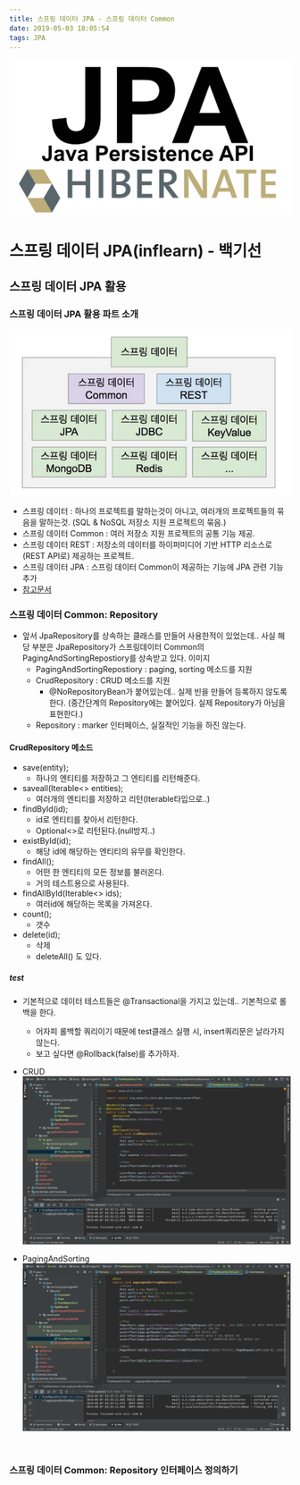 ```yaml
---
title: 스프링 데이터 JPA - 스프링 데이터 Common
date: 2019-05-03 18:05:54
tags: JPA
---
```

![springf](/images/jpa_logo.png)
# 스프링 데이터 JPA(inflearn) - 백기선 
## 스프링 데이터 JPA 활용

### 스프링 데이터 JPA 활용 파트 소개
![springjpa](/images/jpa/jpa05-1.png)
- 스프링 데이터 : 하나의 프로젝트를 말하는것이 아니고, 여러개의 프로젝트들의 묶음을 말하는것.
(SQL & NoSQL 저장소 지원 프로젝트의 묶음.)
- 스프링 데이터 Common : 여러 저장소 지원 프로젝트의 공통 기능 제공.
- 스프링 데이터 REST : 저장소의 데이터를 하이퍼미디어 기반 HTTP 리소스로(REST API로) 제공하는 프로젝트.
- 스프링 데이터 JPA : 스프링 데이터 Common이 제공하는 기능에 JPA 관련 기능 추가
- [참고문서](https://spring.io/projects/spring-data)

### 스프링 데이터 Common: Repository
- 앞서 JpaRepository를 상속하는 클래스를 만들어 사용한적이 있었는데.. 사실 해당 부분은 JpaRepository가 스프링데이터 Common의 PagingAndSortingRepostiory를 상속받고 있다.
    이미지
    - PagingAndSortingRepostiory : paging, sorting 메소드를 지원
    - CrudRepository : CRUD 메소드를 지원
        - @NoRepositoryBean가 붙어있는데.. 실제 빈을 만들어 등록하지 않도록한다.
        (중간단계의 Repository에는 붙어있다. 실제 Repository가 아님을 표현한다.)
    - Repository : marker 인터페이스, 실질적인 기능을 하진 않는다.
    
#### CrudRepository 메소드
- save(entity); 
    - 하나의 엔티티를 저장하고 그 엔티티를 리턴해준다.
- saveall(Iterable<> entities);
    - 여러개의 엔티티를 저장하고 리턴(Iterable타입으로..)
- findById(id);
    - id로 엔티티를 찾아서 리턴한다.
    - Optional<>로 리턴된다.(null방지..)
- existById(id);
    - 해당 id에 해당하는 엔티티의 유무를 확인한다.
- findAll();
    - 어떤 한 엔티티의 모든 정보를 불러온다.
    - 거의 테스트용으로 사용된다.
- findAllById(Iterable<> ids);
    - 여러id에 해당하는 목록을 가져온다.
- count();
    - 갯수
- delete(id);
    - 삭제
    - deleteAll() 도 있다.
    
##### test
- 기본적으로 데이터 테스트들은 @Transactional을 가지고 있는데.. 기본적으로 롤백을 한다.
    - 어자피 롤백할 쿼리이기 때문에 test클래스 실행 시, insert쿼리문은 날라가지 않는다.
    - 보고 싶다면 @Rollback(false)를 추가하자.
    
- CRUD
    ![springjpa](/images/jpa/jpa05-2.png)

- PagingAndSorting
    ![springjpa](/images/jpa/jpa05-3.png)
<br>

### 스프링 데이터 Common: Repository 인터페이스 정의하기


